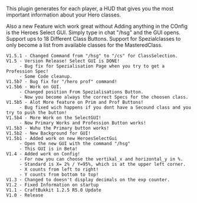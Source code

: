 This plugin generates for each player, a HUD that gives you the most important information about your Hero classes.

Also a new Feature wich work great without Adding anything in the COnfig is the Heroes Select GUI.
Simply type in chat "/hsg" and the GUI opens.
Support ups to 18 Different Class Buttons.
Support for Spezialclasses to only become a list from available classes for the MasteredClass.
    
    V1.5.1 - Changed Command from "/hsg" to "/cs" for ClassSelection.
    V1.5 - Version Release! Select GUI is DONE!
    	 - Bug fix for Spezialisation Page when you try to get a Profession Spec!
    	 - Some Code cleanup.
    V1.5b7 - Bug fix for "/hero prof" command!
    v1.5b6 - Work on GUI.
    	 - Changed position From Spezialisations Button.
    	 - Now you become always the correct Specs for the choosen class.
    V1.5b5 - Alot More feature on Prim and Prof Buttons!
    	 - Bug fixed wich happens if you dont have a Secound class and you try to push the button!
    V1.5b4 - More Work on the SelectGUI!
    	 - Now Primary Works and Profession Button works!
    V1.5b3 - Wuhu the Primary button works!
    V1.5b2 - New Background for GUI!
    V1.5b1 - Added work on new HeroesSelectGui
    	 - Open the new GUI with the command "/hsg"
    	 - This GUI is in Beta!
    V1.4 - Added work on Config!
    	 - For now you can choose the vertikal_x and horizontal_y in %.
    	 - Standard is X= 2% / Y=95%, which is at the upper left corner.
    	 - X counts from left to right!
    	 - Y counts from bottom to top!
    V1.3 - Changed to doesn't display decimals on the exp counter.
    V1.2 - Fixed Information on startup
    V1.1 - CraftBukkit 1.2.5 R5.0 Update
    V1.0 - Release 